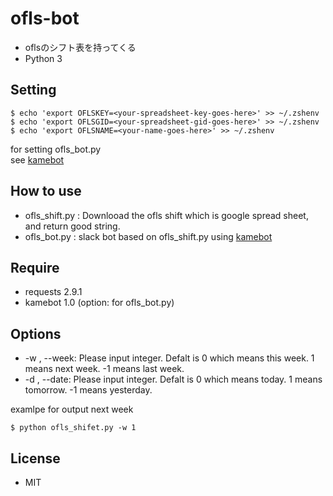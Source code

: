 # ofls-bot
- oflsのシフト表を持ってくる
- Python 3

## Setting
```
$ echo 'export OFLSKEY=<your-spreadsheet-key-goes-here>' >> ~/.zshenv
$ echo 'export OFLSGID=<your-spreadsheet-gid-goes-here>' >> ~/.zshenv
$ echo 'export OFLSNAME=<your-name-goes-here>' >> ~/.zshenv
```
for setting ofls_bot.py  
see [kamebot](https://github.com/masaponto/kamebot)  

## How to use
- ofls_shift.py : Downlooad the ofls shift which is google spread sheet, and return good string.
- ofls_bot.py : slack bot based on ofls_shift.py using [kamebot](https://github.com/masaponto/kamebot)

## Require
- requests 2.9.1
- kamebot 1.0 (option: for ofls_bot.py)

## Options
- \-w , \--week: Please input integer. Defalt is 0 which means this week. 1 means next week. -1 means last week.
- \-d , \--date: Please input integer. Defalt is 0 which means today. 1 means tomorrow. -1 means yesterday.

examlpe for output next week  
```
$ python ofls_shifet.py -w 1
```


## License
- MIT
